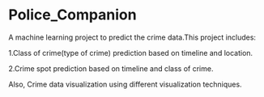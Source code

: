 # Police_Companion
A machine learning project to predict the crime data.This project includes:

  1.Class of crime(type of crime) prediction based on timeline and location.

  2.Crime spot prediction based on timeline and class of crime.

Also,
Crime data visualization using different visualization techniques.


